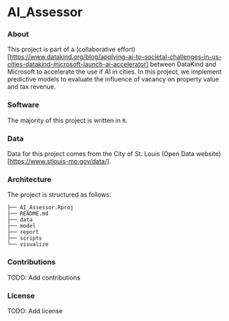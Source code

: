 # AI_Assessor

### About
This project is part of a (collaborative effort)[https://www.datakind.org/blog/applying-ai-to-societal-challenges-in-us-cities-datakind-microsoft-launch-ai-accelerator] between DataKind and Microsoft to accelerate the use if AI in cities. In this project, we implement predictive models to evaluate the influence of vacancy on property value and tax revenue.

### Software
The majority of this project is written in `R`.

### Data
Data for this project comes from the City of St. Louis (Open Data website)[https://www.stlouis-mo.gov/data/].

### Architecture
The project is structured as follows:
```
├── AI_Assessor.Rproj
├── README.md
├── data
├── model
├── report
├── scripts
└── visualize
```

### Contributions
TODO: Add contributions

### License
TODO: Add license

